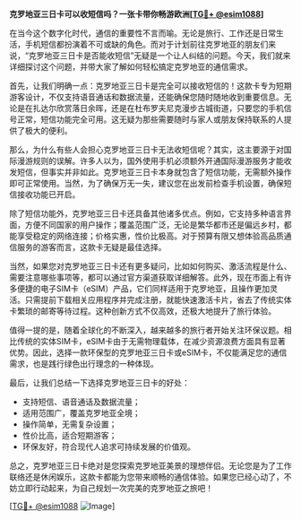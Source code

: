 **克罗地亚三日卡可以收短信吗？一张卡带你畅游欧洲[[TG💪+ @esim1088](https://t.me/s/esim1088)]**

在当今这个数字化时代，通信的重要性不言而喻。无论是旅行、工作还是日常生活，手机短信都扮演着不可或缺的角色。而对于计划前往克罗地亚的朋友们来说，“克罗地亚三日卡是否能收短信”无疑是一个让人纠结的问题。今天，我们就来详细探讨这个问题，并带大家了解如何轻松搞定克罗地亚的通信需求。

首先，让我们明确一点：克罗地亚三日卡是完全可以接收短信的！这款卡专为短期游客设计，不仅支持语音通话和数据流量，还能确保您随时随地收到重要信息。无论是在扎达尔欣赏落日余晖，还是在杜布罗夫尼克漫步古城街道，只要您的手机信号正常，短信功能完全可用。这无疑为那些需要随时与家人或朋友保持联系的人提供了极大的便利。

那么，为什么有些人会担心克罗地亚三日卡无法收短信呢？其实，这主要源于对国际漫游规则的误解。许多人以为，国外使用手机必须额外开通国际漫游服务才能收发短信，但事实并非如此。克罗地亚三日卡本身就包含了短信功能，无需额外操作即可正常使用。当然，为了确保万无一失，建议您在出发前检查手机设置，确保短信接收功能已开启。

除了短信功能外，克罗地亚三日卡还具备其他诸多优点。例如，它支持多种语言界面，方便不同国家的用户操作；覆盖范围广泛，无论是繁华都市还是偏远乡村，都能享受稳定的网络连接；价格实惠，性价比极高。对于预算有限又想体验高品质通信服务的游客而言，这款卡无疑是最佳选择。

当然，如果您对克罗地亚三日卡还有更多疑问，比如如何购买、激活流程是什么、需要注意哪些事项等，都可以通过官方渠道获取详细解答。此外，现在市面上有许多便捷的电子SIM卡（eSIM）产品，它们同样适用于克罗地亚，且操作更加灵活。只需提前下载相关应用程序并完成注册，就能快速激活卡片，省去了传统实体卡繁琐的邮寄等待过程。这种创新方式不仅高效，还极大地提升了旅行体验。

值得一提的是，随着全球化的不断深入，越来越多的旅行者开始关注环保议题。相比传统的实体SIM卡，eSIM卡由于无需物理载体，在减少资源浪费方面具有显著优势。因此，选择一款环保型的克罗地亚三日卡或eSIM卡，不仅能满足您的通信需求，也是践行绿色出行理念的一种体现。

最后，让我们总结一下选择克罗地亚三日卡的好处：
- 支持短信、语音通话及数据流量；
- 适用范围广，覆盖克罗地亚全境；
- 操作简单，无需复杂设置；
- 性价比高，适合短期游客；
- 环保友好，符合现代人追求可持续发展的价值观。

总之，克罗地亚三日卡绝对是您探索克罗地亚美景的理想伴侣。无论您是为了工作联络还是休闲娱乐，这款卡都能为您带来顺畅的通信体验。如果您已经心动了，不妨立即行动起来，为自己规划一次完美的克罗地亚之旅吧！

[[TG💪+ @esim1088](https://t.me/s/esim1088) ![Image](https://i.postimg.cc/4NQfJmqS/Snipaste-2025-05-13-00-14-12.png)]